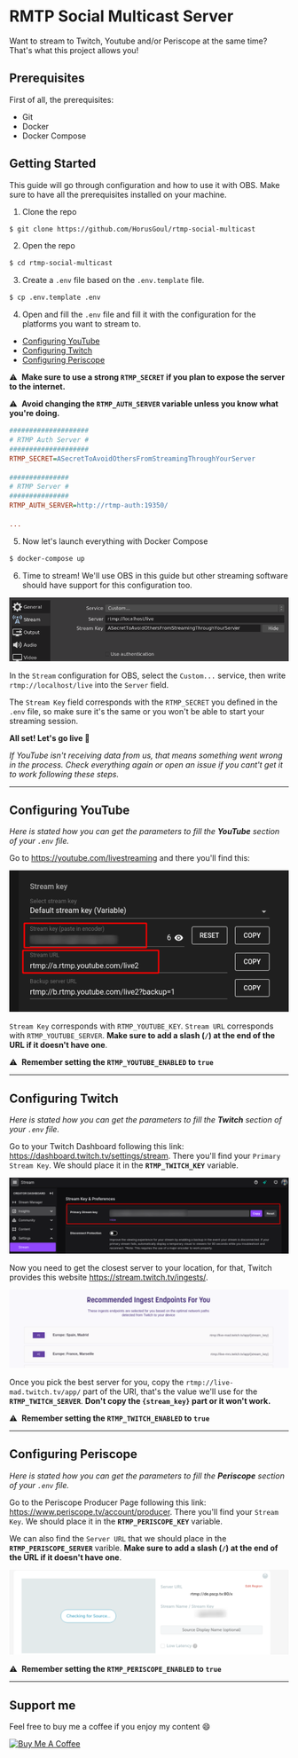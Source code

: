 # RMTP Social Multicast Server

Want to stream to Twitch, Youtube and/or Periscope at the same time? That's what this project allows you!

## Prerequisites

First of all, the prerequisites:

- Git
- Docker
- Docker Compose

## Getting Started

This guide will go through configuration and how to use it with OBS.
Make sure to have all the prerequisites installed on your machine.

1. Clone the repo

```bash
$ git clone https://github.com/HorusGoul/rtmp-social-multicast
```

2. Open the repo

```bash
$ cd rtmp-social-multicast
```

3. Create a `.env` file based on the `.env.template` file.

```bash
$ cp .env.template .env
```

4. Open and fill the `.env` file and fill it with the configuration for the platforms you want to stream to.

- [Configuring YouTube](#Configuring%20YouTube)
- [Configuring Twitch](#Configuring%20Twitch)
- [Configuring Periscope](#Configuring%20Periscope)

⚠️ &nbsp;**Make sure to use a strong `RTMP_SECRET` if you plan to expose the server to the internet.**

⚠️ &nbsp;**Avoid changing the `RTMP_AUTH_SERVER` variable unless you know what you're doing.**

```ini
####################
# RTMP Auth Server #
####################
RTMP_SECRET=ASecretToAvoidOthersFromStreamingThroughYourServer

###############
# RTMP Server #
###############
RTMP_AUTH_SERVER=http://rtmp-auth:19350/

...

```

5. Now let's launch everything with Docker Compose

```bash
$ docker-compose up
```

6. Time to stream! We'll use OBS in this guide but other streaming software should have support for this configuration too.

![Obs Stream Configuration](./docs/obs-custom-server.png)

In the `Stream` configuration for OBS, select the `Custom...` service, then write `rtmp://localhost/live` into the `Server` field.

The `Stream Key` field corresponds with the `RTMP_SECRET` you defined in the `.env` file, so make sure it's the same or you won't be able to start your streaming session.

**All set! Let's go live 🔴**

_If YouTube isn't receiving data from us, that means something went wrong in the process. Check everything again or open an issue if you cant't get it to work following these steps._

---

## Configuring YouTube

_Here is stated how you can get the parameters to fill the **YouTube** section of your `.env` file._

Go to https://youtube.com/livestreaming and there you'll find this:

![Secret Key and Stream URL](./docs/youtube-key-server.png)

`Stream Key` corresponds with `RTMP_YOUTUBE_KEY`.
`Stream URL` corresponds with `RTMP_YOUTUBE_SERVER`. **Make sure to add a slash (`/`) at the end of the URL if it doesn't have one**.

⚠️ &nbsp;**Remember setting the `RTMP_YOUTUBE_ENABLED` to `true`**

---

## Configuring Twitch

_Here is stated how you can get the parameters to fill the **Twitch** section of your `.env` file._

Go to your Twitch Dashboard following this link: https://dashboard.twitch.tv/settings/stream.
There you'll find your `Primary Stream Key`. We should place it
in the **`RTMP_TWITCH_KEY`** variable.

![Primary Stream Key in the Twitch Dashboard](./docs/twitch-key.png)

Now you need to get the closest server to your location, for that,
Twitch provides this website https://stream.twitch.tv/ingests/.

![Website photo](./docs/twitch-server.png)

Once you pick the best server for you, copy the `rtmp://live-mad.twitch.tv/app/`
part of the URI, that's the value we'll use for the **`RTMP_TWITCH_SERVER`**.
**Don't copy the `{stream_key}` part or it won't work.**

⚠️ &nbsp;**Remember setting the `RTMP_TWITCH_ENABLED` to `true`**

---

## Configuring Periscope

_Here is stated how you can get the parameters to fill the **Periscope** section of your `.env` file._

Go to the Periscope Producer Page following this link: https://www.periscope.tv/account/producer.
There you'll find your `Stream Key`. We should place it
in the **`RTMP_PERISCOPE_KEY`** variable.

We can also find the `Server URL` that we should place in the **`RTMP_PERISCOPE_SERVER`** varible. **Make sure to add a slash (`/`) at the end of the URL if it doesn't have one**.

![Secret Key and Stream URL](./docs/periscope-key-server.png)

⚠️ &nbsp;**Remember setting the `RTMP_PERISCOPE_ENABLED` to `true`**

---

## Support me

Feel free to buy me a coffee if you enjoy my content 😄

<a href="https://www.buymeacoffee.com/horus" target="_blank"><img src="https://cdn.buymeacoffee.com/buttons/v2/default-black.png" alt="Buy Me A Coffee" height="48px"></a>

